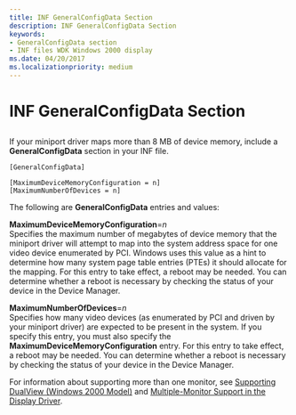```yaml
---
title: INF GeneralConfigData Section
description: INF GeneralConfigData Section
keywords:
- GeneralConfigData section
- INF files WDK Windows 2000 display
ms.date: 04/20/2017
ms.localizationpriority: medium
---
```


# INF GeneralConfigData Section


## <span id="ddk_inf_generalconfigdata_section_gg"></span><span id="DDK_INF_GENERALCONFIGDATA_SECTION_GG"></span>


If your miniport driver maps more than 8 MB of device memory, include a **GeneralConfigData** section in your INF file.

```inf
[GeneralConfigData]

[MaximumDeviceMemoryConfiguration = n]
[MaximumNumberOfDevices = n]
```

The following are **GeneralConfigData** entries and values:

<span id="MaximumDeviceMemoryConfiguration_n"></span><span id="maximumdevicememoryconfiguration_n"></span><span id="MAXIMUMDEVICEMEMORYCONFIGURATION_N"></span>**MaximumDeviceMemoryConfiguration**=*n*  
Specifies the maximum number of megabytes of device memory that the miniport driver will attempt to map into the system address space for one video device enumerated by PCI. Windows uses this value as a hint to determine how many system page table entries (PTEs) it should allocate for the mapping. For this entry to take effect, a reboot may be needed. You can determine whether a reboot is necessary by checking the status of your device in the Device Manager.

<span id="MaximumNumberOfDevices_n"></span><span id="maximumnumberofdevices_n"></span><span id="MAXIMUMNUMBEROFDEVICES_N"></span>**MaximumNumberOfDevices**=*n*  
Specifies how many video devices (as enumerated by PCI and driven by your miniport driver) are expected to be present in the system. If you specify this entry, you must also specify the **MaximumDeviceMemoryConfiguration** entry. For this entry to take effect, a reboot may be needed. You can determine whether a reboot is necessary by checking the status of your device in the Device Manager.

For information about supporting more than one monitor, see [Supporting DualView (Windows 2000 Model)](supporting-dualview--windows-2000-model-.md) and [Multiple-Monitor Support in the Display Driver](multiple-monitor-support-in-the-display-driver.md).









